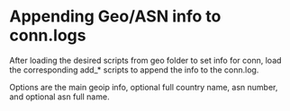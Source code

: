 Appending Geo/ASN info to conn.logs
===================================

After loading the desired scripts from geo folder to set info for conn, load the corresponding add_* scripts to append the info to the conn.log.

Options are the main geoip info, optional full country name, asn number, and optional asn full name.
